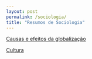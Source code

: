 ```yaml
---
layout: post
permalink: /sociologia/
title: "Resumos de Sociologia"
---
```


[<i class="fa-solid fa-square-arrow-up-right"></i> Causas e efeitos da globalização](/sociologia/globalizacao)

[<i class="fa-solid fa-square-arrow-up-right"></i> Cultura](/sociologia/cultura)

